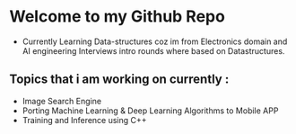 # Welcome to my Github Repo

- Currently Learning Data-structures coz im from Electronics domain and AI engineering Interviews intro rounds where based on Datastructures. 

## Topics that i am working on currently : 

- Image Search Engine
- Porting Machine Learning & Deep Learning Algorithms to Mobile APP
- Training and Inference using C++
